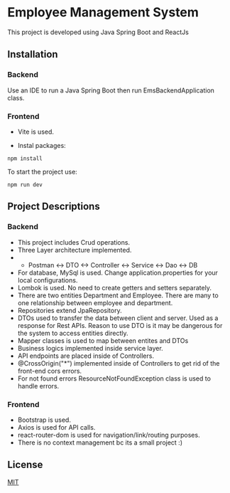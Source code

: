 # Employee Management System

This project is developed using Java Spring Boot and ReactJs

## Installation

### Backend
Use an IDE to run a Java Spring Boot then run EmsBackendApplication class.
### Frontend
* Vite is used.
- Instal packages:
```
npm install
```
To start the project use:
```
npm run dev
```


## Project Descriptions
### Backend

- This project includes Crud operations. 
- Three Layer architecture implemented.
- - Postman <-> DTO <-> Controller <-> Service <-> Dao <-> DB
- For database, MySql is used. Change application.properties for your local configurations.
- Lombok is used. No need to create getters and setters separately.
- There are two entities Department and Employee. There are many to one relationship between employee and department.
- Repositories extend JpaRepository.
- DTOs used to transfer the data between client and server. Used as a response for Rest APIs. Reason to use DTO is it may be dangerous for the system to access entities directly. 
- Mapper classes is used to map between entites and DTOs
- Business logics implemented inside service layer.
- API endpoints are placed inside of Controllers.
- @CrossOrigin("*") implemented inside of Controllers to get rid of the front-end cors errors.
- For not found errors ResourceNotFoundException class is used to handle errors.

### Frontend
* Bootstrap is used.
* Axios is used for API calls.
* react-router-dom is used for navigation/link/routing purposes.
* There is no context management bc its a small project :)

## License

[MIT](https://choosealicense.com/licenses/mit/)
